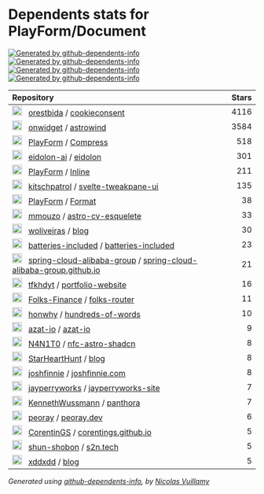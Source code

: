 # Dependents stats for PlayForm/Document

[![Generated by github-dependents-info](https://img.shields.io/static/v1?label=Used%20by&message=28&color=informational&logo=slickpic)](HTTPS://GitHub.Com/PlayForm/Document/network/dependents)
[![Generated by github-dependents-info](https://img.shields.io/static/v1?label=Used%20by%20(public)&message=28&color=informational&logo=slickpic)](HTTPS://GitHub.Com/PlayForm/Document/network/dependents)
[![Generated by github-dependents-info](https://img.shields.io/static/v1?label=Used%20by%20(private)&message=-28&color=informational&logo=slickpic)](HTTPS://GitHub.Com/PlayForm/Document/network/dependents)
[![Generated by github-dependents-info](https://img.shields.io/static/v1?label=Used%20by%20(stars)&message=978&color=informational&logo=slickpic)](HTTPS://GitHub.Com/PlayForm/Document/network/dependents)

| Repository | Stars  |
| :--------  | -----: |
|<img class="avatar mr-2" src="https://avatars.githubusercontent.com/u/34487268?s=40&v=4" width="20" height="20" alt="">  &nbsp; [orestbida](HTTPS://GitHub.Com/orestbida) / [cookieconsent](HTTPS://GitHub.Com/orestbida/cookieconsent) | 4116 |
|<img class="avatar mr-2" src="https://avatars.githubusercontent.com/u/106269169?s=40&v=4" width="20" height="20" alt="">  &nbsp; [onwidget](HTTPS://GitHub.Com/onwidget) / [astrowind](HTTPS://GitHub.Com/onwidget/astrowind) | 3584 |
|<img class="avatar mr-2" src="https://avatars.githubusercontent.com/u/59433307?s=40&v=4" width="20" height="20" alt="">  &nbsp; [PlayForm](HTTPS://GitHub.Com/PlayForm) / [Compress](HTTPS://GitHub.Com/PlayForm/Compress) | 518 |
|<img class="avatar mr-2" src="https://avatars.githubusercontent.com/u/150483522?s=40&v=4" width="20" height="20" alt="">  &nbsp; [eidolon-ai](HTTPS://GitHub.Com/eidolon-ai) / [eidolon](HTTPS://GitHub.Com/eidolon-ai/eidolon) | 301 |
|<img class="avatar mr-2" src="https://avatars.githubusercontent.com/u/59433307?s=40&v=4" width="20" height="20" alt="">  &nbsp; [PlayForm](HTTPS://GitHub.Com/PlayForm) / [Inline](HTTPS://GitHub.Com/PlayForm/Inline) | 211 |
|<img class="avatar mr-2" src="https://avatars.githubusercontent.com/u/194164?s=40&v=4" width="20" height="20" alt="">  &nbsp; [kitschpatrol](HTTPS://GitHub.Com/kitschpatrol) / [svelte-tweakpane-ui](HTTPS://GitHub.Com/kitschpatrol/svelte-tweakpane-ui) | 135 |
|<img class="avatar mr-2" src="https://avatars.githubusercontent.com/u/59433307?s=40&v=4" width="20" height="20" alt="">  &nbsp; [PlayForm](HTTPS://GitHub.Com/PlayForm) / [Format](HTTPS://GitHub.Com/PlayForm/Format) | 38 |
|<img class="avatar mr-2" src="https://avatars.githubusercontent.com/u/76795036?s=40&v=4" width="20" height="20" alt="">  &nbsp; [mmouzo](HTTPS://GitHub.Com/mmouzo) / [astro-cv-esquelete](HTTPS://GitHub.Com/mmouzo/astro-cv-esquelete) | 33 |
|<img class="avatar mr-2" src="https://avatars.githubusercontent.com/u/4243601?s=40&v=4" width="20" height="20" alt="">  &nbsp; [woliveiras](HTTPS://GitHub.Com/woliveiras) / [blog](HTTPS://GitHub.Com/woliveiras/blog) | 30 |
|<img class="avatar mr-2" src="https://avatars.githubusercontent.com/u/79177379?s=40&v=4" width="20" height="20" alt="">  &nbsp; [batteries-included](HTTPS://GitHub.Com/batteries-included) / [batteries-included](HTTPS://GitHub.Com/batteries-included/batteries-included) | 23 |
|<img class="avatar mr-2" src="https://avatars.githubusercontent.com/u/48666392?s=40&v=4" width="20" height="20" alt="">  &nbsp; [spring-cloud-alibaba-group](HTTPS://GitHub.Com/spring-cloud-alibaba-group) / [spring-cloud-alibaba-group.github.io](HTTPS://GitHub.Com/spring-cloud-alibaba-group/spring-cloud-alibaba-group.github.io) | 21 |
|<img class="avatar mr-2" src="https://avatars.githubusercontent.com/u/47195537?s=40&v=4" width="20" height="20" alt="">  &nbsp; [tfkhdyt](HTTPS://GitHub.Com/tfkhdyt) / [portfolio-website](HTTPS://GitHub.Com/tfkhdyt/portfolio-website) | 16 |
|<img class="avatar mr-2" src="https://avatars.githubusercontent.com/u/100793831?s=40&v=4" width="20" height="20" alt="">  &nbsp; [Folks-Finance](HTTPS://GitHub.Com/Folks-Finance) / [folks-router](HTTPS://GitHub.Com/Folks-Finance/folks-router) | 11 |
|<img class="avatar mr-2" src="https://avatars.githubusercontent.com/u/2212273?s=40&v=4" width="20" height="20" alt="">  &nbsp; [honwhy](HTTPS://GitHub.Com/honwhy) / [hundreds-of-words](HTTPS://GitHub.Com/honwhy/hundreds-of-words) | 10 |
|<img class="avatar mr-2" src="https://avatars.githubusercontent.com/u/5698350?s=40&v=4" width="20" height="20" alt="">  &nbsp; [azat-io](HTTPS://GitHub.Com/azat-io) / [azat-io](HTTPS://GitHub.Com/azat-io/azat-io) | 9 |
|<img class="avatar mr-2" src="https://avatars.githubusercontent.com/u/68034867?s=40&v=4" width="20" height="20" alt="">  &nbsp; [N4N1T0](HTTPS://GitHub.Com/N4N1T0) / [nfc-astro-shadcn](HTTPS://GitHub.Com/N4N1T0/nfc-astro-shadcn) | 8 |
|<img class="avatar mr-2" src="https://avatars.githubusercontent.com/u/14922941?s=40&v=4" width="20" height="20" alt="">  &nbsp; [StarHeartHunt](HTTPS://GitHub.Com/StarHeartHunt) / [blog](HTTPS://GitHub.Com/StarHeartHunt/blog) | 8 |
|<img class="avatar mr-2" src="https://avatars.githubusercontent.com/u/125098?s=40&v=4" width="20" height="20" alt="">  &nbsp; [joshfinnie](HTTPS://GitHub.Com/joshfinnie) / [joshfinnie.com](HTTPS://GitHub.Com/joshfinnie/joshfinnie.com) | 8 |
|<img class="avatar mr-2" src="https://avatars.githubusercontent.com/u/1044536?s=40&v=4" width="20" height="20" alt="">  &nbsp; [jayperryworks](HTTPS://GitHub.Com/jayperryworks) / [jayperryworks-site](HTTPS://GitHub.Com/jayperryworks/jayperryworks-site) | 7 |
|<img class="avatar mr-2" src="https://avatars.githubusercontent.com/u/11491506?s=40&v=4" width="20" height="20" alt="">  &nbsp; [KennethWussmann](HTTPS://GitHub.Com/KennethWussmann) / [panthora](HTTPS://GitHub.Com/KennethWussmann/panthora) | 7 |
|<img class="avatar mr-2" src="https://avatars.githubusercontent.com/u/23735423?s=40&v=4" width="20" height="20" alt="">  &nbsp; [peoray](HTTPS://GitHub.Com/peoray) / [peoray.dev](HTTPS://GitHub.Com/peoray/peoray.dev) | 6 |
|<img class="avatar mr-2" src="https://avatars.githubusercontent.com/u/43623834?s=40&v=4" width="20" height="20" alt="">  &nbsp; [CorentinGS](HTTPS://GitHub.Com/CorentinGS) / [corentings.github.io](HTTPS://GitHub.Com/CorentinGS/corentings.github.io) | 5 |
|<img class="avatar mr-2" src="https://avatars.githubusercontent.com/u/37236438?s=40&v=4" width="20" height="20" alt="">  &nbsp; [shun-shobon](HTTPS://GitHub.Com/shun-shobon) / [s2n.tech](HTTPS://GitHub.Com/shun-shobon/s2n.tech) | 5 |
|<img class="avatar mr-2" src="https://avatars.githubusercontent.com/u/5778879?s=40&v=4" width="20" height="20" alt="">  &nbsp; [xddxdd](HTTPS://GitHub.Com/xddxdd) / [blog](HTTPS://GitHub.Com/xddxdd/blog) | 5 |

_Generated using [github-dependents-info](HTTPS://GitHub.Com/nvuillam/github-dependents-info), by [Nicolas Vuillamy](HTTPS://GitHub.Com/nvuillam)_
